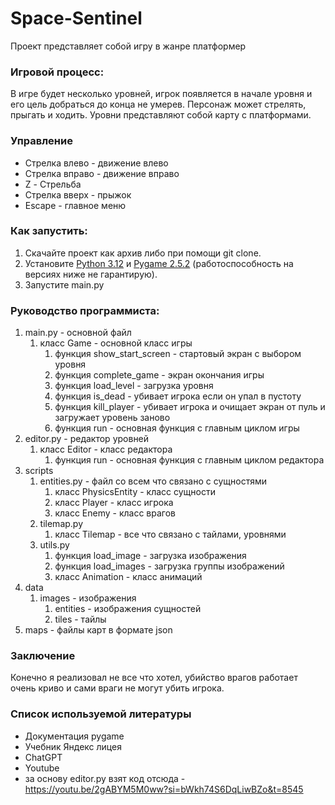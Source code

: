 # Space-Sentinel
Проект представляет собой игру в жанре платформер
### Игровой процесс:
В игре будет несколько уровней, игрок появляется в начале уровня и его цель добраться до конца не умерев. Персонаж может стрелять, прыгать и ходить. Уровни представляют собой карту с платформами.
### Управление
* Стрелка влево - движение влево
* Стрелка вправо - движение вправо
* Z - Стрельба
* Стрелка вверх - прыжок
* Escape - главное меню
### Как запустить:
1. Скачайте проект как архив либо при помощи git clone.
2. Установите [Python 3.12](https://www.python.org/downloads/release/python-3120/) и [Pygame 2.5.2](https://github.com/pygame/pygame) (работоспособность на версиях ниже не гарантирую).
3. Запустите main.py
### Руководство программиста:
1. main.py - основной файл
    1. класс Game - основной класс игры
        1. функция show_start_screen - стартовый экран с выбором уровня
        2. функция complete_game -  экран окончания игры
        3. функция load_level - загрузка уровня
        5. функция is_dead - убивает игрока если он упал в пустоту
        6. функция kill_player - убивает игрока и очищает экран от пуль и загружает уровень заново
        7. функция run - основная функция с главным циклом игры
2. editor.py - редактор уровней
    1. класс Editor - класс редактора
        1. функция run - основная функция с главным циклом редактора
3. scripts
    1. entities.py - файл со всем что связано с сущностями
        1. класс PhysicsEntity - класс сущности
        2. класс Player - класс игрока
        3. класс Enemy - класс врагов
    2. tilemap.py
        1. класс Tilemap - все что связано с тайлами, уровнями
    3. utils.py
        1. функция load_image - загрузка изображения
        2. функция load_images - загрузка группы изображений
        3. класс Animation - класс анимаций
4. data
    1. images - изображения 
        1. entities - изображения сущностей
        2. tiles - тайлы
5. maps - файлы карт в формате json
### Заключение
Конечно я реализовал не все что хотел, убийство врагов работает очень криво и сами враги не могут убить игрока.
### Список используемой литературы
* Документация pygame 
* Учебник Яндекс лицея
* ChatGPT
* Youtube
* за основу editor.py взят код отсюда - https://youtu.be/2gABYM5M0ww?si=bWkh74S6DqLiwBZo&t=8545
